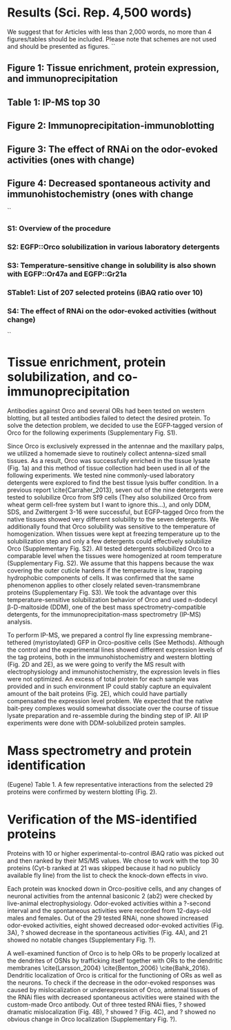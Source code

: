 # Results (Sci. Rep. 4,500 words)
We suggest that for Articles with less than 2,000 words, no more than 4 figures/tables should be included. Please note that schemes are not used and should be presented as figures.
``

## Figure 1: Tissue enrichment, protein expression, and immunoprecipitation
## Table 1: IP-MS top 30
## Figure 2: Immunoprecipitation-immunoblotting
## Figure 3: The effect of RNAi on the odor-evoked activities (ones with change)
## Figure 4: Decreased spontaneous activity and immunohistochemistry (ones with change
``

### S1: Overview of the procedure
### S2: EGFP::Orco solubilization in various laboratory detergents
### S3: Temperature-sensitive change in solubility is also shown with EGFP::Or47a and EGFP::Gr21a
### STable1: List of 207 selected proteins (iBAQ ratio over 10)
### S4: The effect of RNAi on the odor-evoked activities (without change)
``

# Tissue enrichment, protein solubilization, and co-immunoprecipitation
Antibodies against Orco and several ORs had been tested on western blotting, but all tested antibodies failed to detect the desired protein. To solve the detection problem, we decided to use the EGFP-tagged version of Orco for the following experiments (Supplementary Fig. S1).

Since Orco is exclusively expressed in the antennae and the maxillary palps, we utilized a homemade sieve to routinely collect antenna-sized small tissues. As a result, Orco was successfully enriched in the tissue lysate (Fig. 1a) and this method of tissue collection had been used in all of the following experiments. We tested nine commonly-used laboratory detergents were explored to find the best tissue lysis buffer condition. In a previous report \cite{Carraher_2013}, seven out of the nine detergents were tested to solubilize Orco from Sf9 cells (They also solubilized Orco from wheat germ cell-free system but I want to ignore this...), and only DDM, SDS, and Zwittergent 3-16 were successful, but EGFP-tagged Orco from the native tissues showed very different solubility to the seven detergents. We additionally found that Orco solubility was sensitive to the temperature of homogenization. When tissues were kept at freezing temperature up to the solubilization step and only a few detergents could effectively solubilize Orco (Supplementary Fig. S2). All tested detergents solubilized Orco to a comparable level when the tissues were homogenized at room temperature (Supplementary Fig. S2). We assume that this happens because the wax covering the outer cuticle hardens if the temperautre is low, trapping hydrophobic components of cells. It was confirmed that the same phenomenon applies to other closely related seven-transmembrane proteins (Supplementary Fig. S3). We took the advantage over this temperature-sensitive solubilization behavior of Orco and used n-dodecyl β-D-maltoside (DDM), one of the best mass spectrometry-compatible detergents, for the immunoprecipitation-mass spectrometry (IP-MS) analysis. 

To perform IP-MS, we prepared a control fly line expressing membrane-tethered (myristoylated) GFP in Orco-positive cells (See Methods). Although the control and the experimental lines showed different expression levels of the tag proteins, both in the immunohistochemistry and western blotting (Fig. 2D and 2E), as we were going to verify the MS result with electrophysiology and immunohistochemistry, the expression levels in flies were not optimized. An excess of total protein for each sample was provided and in such environment IP could stably capture an equivalent amount of the bait proteins (Fig. 2E), which could have partially compensated the expression level problem. We expected that the native bait-prey complexes would somewhat dissociate over the course of tissue lysate preparation and re-assemble during the binding step of IP. All IP experiments were done with DDM-solubilized protein samples.

# Mass spectrometry and protein identification
(Eugene) Table 1.
A few representative interactions from the selected 29 proteins were confirmed by western blotting (Fig. 2).

# Verification of the MS-identified proteins
Proteins with 10 or higher experimental-to-control iBAQ ratio was picked out and then ranked by their MS/MS values. We chose to work with the top 30 proteins (Cyt-b ranked at 21 was skipped because it had no publicly available fly line) from the list to check the knock-down effects in vivo.  

Each protein was knocked down in Orco-positive cells, and any changes of neuronal activities from the antennal basiconic 2 (ab2) were checked by live-animal electrophysiology. Odor-evoked activities within a ?-second interval and the spontaneous activities were recorded from 12-days-old males and females. Out of the 29 tested RNAi, none showed increased odor-evoked activities, eight showed decreased odor-evoked activities (Fig. 3A), ? showed decrease in the spontaneous activities (Fig. 4A), and 21 showed no notable changes (Supplementary Fig. ?). 

A well-examined function of Orco is to help ORs to be properly localized at the dendrites of OSNs by trafficking itself together with ORs to the dendritic membranes \cite{Larsson_2004} \cite{Benton_2006} \cite{Bahk_2016}. Dendritic localization of Orco is critical for the functioning of ORs as well as the neurons. To check if the decrease in the odor-evoked responses was caused by mislocalization or underexpression of Orco, antennal tissues of the RNAi flies with decreased spontaneous activities were stained with the custom-made Orco antibody. Out of three tested RNAi flies, ? showed dramatic mislocalization (Fig. 4B), ? showed ? (Fig. 4C), and ? showed no obvious change in Orco localization (Supplementary Fig. ?).